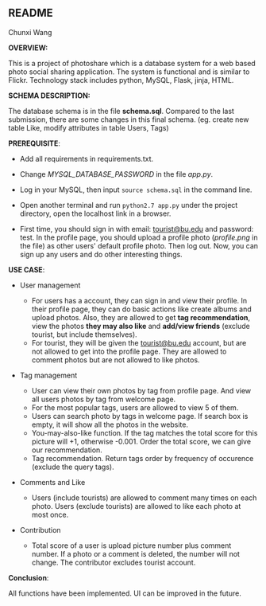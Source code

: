## README

Chunxi Wang



**OVERVIEW:**

This is a project of photoshare which is a database system for a web based photo social sharing application. The system is functional and is similar to Flickr. Technology stack includes python, MySQL, Flask, jinja, HTML.



**SCHEMA DESCRIPTION:**

The database schema is in the file **schema.sql**. Compared to the last submission, there are some changes in this final schema. (eg. create new table Like, modify attributes in table Users, Tags)



**PREREQUISITE**:

- Add all requirements in requirements.txt. 

- Change *MYSQL_DATABASE_PASSWORD* in the file *app.py*.  

- Log in your MySQL, then input `source schema.sql` in the command line.

- Open another terminal and run `python2.7 app.py` under the project directory, open the localhost link in a browser.

- First time, you should sign in with email: tourist@bu.edu and password: test. In the profile page, you should upload a profile photo (*profile.png* in the file) as other users' default profile photo. Then log out. Now, you can sign up any users and do other interesting things.


**USE CASE**:

- User management
  - For users has a account, they can sign in and view their profile. In their profile page, they can do basic actions like create albums and upload photos. Also, they are allowed to get **tag recommendation**, view the photos **they may also like** and **add/view friends** (exclude tourist, but include themselves).
  - For tourist, they will be given the tourist@bu.edu account, but are not allowed to get into the profile page. They are allowed to comment photos but are not allowed to like photos.

- Tag management

  - User can view their own photos by tag from profile page. And view all users photos by tag from welcome page.
  - For the most popular tags, users are allowed to view 5 of them.
  - Users can search photo by tags in welcome page. If search box is empty, it will show all the photos in the website.
  - You-may-also-like function. If the tag matches the total score for this picture will +1, otherwise -0.001. Order the total score, we can give our recommendation.
  - Tag recommendation. Return tags order by frequency of occurence (exclude the query tags).

- Comments and Like

  - Users (include tourists) are allowed to comment many times on each photo. Users (exclude tourists) are allowed to like each photo at most once. 

- Contribution

  - Total score of a user is upload picture number plus comment number. If a photo or a comment is deleted, the number will not change. The contributor excludes tourist account.


**Conclusion**:

All functions have been implemented. UI can be improved in the future.



